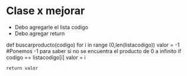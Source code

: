 # Clase x mejorar
- Debo agregarle el lista codigo
- Debo agregar return

def buscarproducto(codigo)
    for i in range (0,len(listacodigo))
        valor = -1 #Ponemos -1 para saber si no se encuentra el producto de 0 a infinito 
        if codigo == listacodigo[i]
            valor = i

    return valor